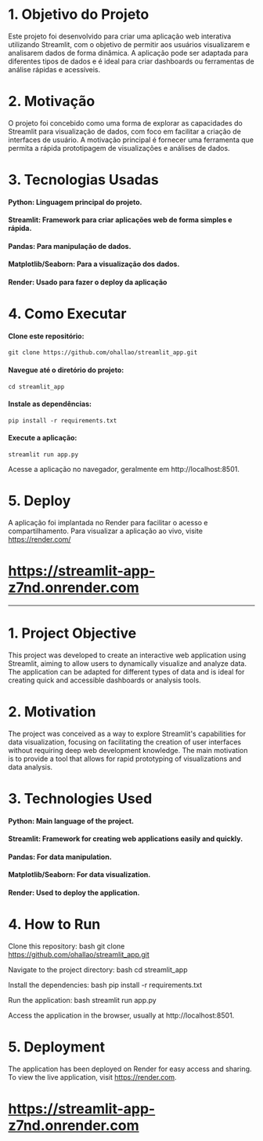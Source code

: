 # 1. Objetivo do Projeto

Este projeto foi desenvolvido para criar uma aplicação web interativa utilizando Streamlit, com o objetivo de permitir aos usuários visualizarem e analisarem dados de forma dinâmica. A aplicação pode ser adaptada para diferentes tipos de dados e é ideal para criar dashboards ou ferramentas de análise rápidas e acessíveis.

# 2. Motivação

O projeto foi concebido como uma forma de explorar as capacidades do Streamlit para visualização de dados, com foco em facilitar a criação de interfaces de usuário. A motivação principal é fornecer uma ferramenta que permita a rápida prototipagem de visualizações e análises de dados.

# 3. Tecnologias Usadas

#### Python: Linguagem principal do projeto.

#### Streamlit: Framework para criar aplicações web de forma simples e rápida.

#### Pandas: Para manipulação de dados.

#### Matplotlib/Seaborn: Para a visualização dos dados.

#### Render: Usado para fazer o deploy da aplicação

# 4. Como Executar

  #### Clone este repositório:
    git clone https://github.com/ohallao/streamlit_app.git

  #### Navegue até o diretório do projeto:
    cd streamlit_app
    
  #### Instale as dependências:
    pip install -r requirements.txt
    
  #### Execute a aplicação:
    streamlit run app.py
    
Acesse a aplicação no navegador, geralmente em http://localhost:8501.

# 5. Deploy
A aplicação foi implantada no Render para facilitar o acesso e compartilhamento. Para visualizar a aplicação ao vivo, visite https://render.com/

# https://streamlit-app-z7nd.onrender.com

---------------------------------------------------------------------------------------------------------------------------------------------------------------

# 1. Project Objective
This project was developed to create an interactive web application using Streamlit, aiming to allow users to dynamically visualize and analyze data. The application can be adapted for different types of data and is ideal for creating quick and accessible dashboards or analysis tools.

# 2. Motivation
The project was conceived as a way to explore Streamlit's capabilities for data visualization, focusing on facilitating the creation of user interfaces without requiring deep web development knowledge. The main motivation is to provide a tool that allows for rapid prototyping of visualizations and data analysis.

# 3. Technologies Used
#### Python: Main language of the project.
#### Streamlit: Framework for creating web applications easily and quickly.
#### Pandas: For data manipulation.
#### Matplotlib/Seaborn: For data visualization.
#### Render: Used to deploy the application.

# 4. How to Run
Clone this repository: bash git clone https://github.com/ohallao/streamlit_app.git

Navigate to the project directory: bash cd streamlit_app

Install the dependencies: bash pip install -r requirements.txt

Run the application: bash streamlit run app.py

Access the application in the browser, usually at http://localhost:8501.

# 5. Deployment
The application has been deployed on Render for easy access and sharing. To view the live application, visit https://render.com.

# https://streamlit-app-z7nd.onrender.com

